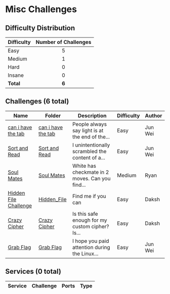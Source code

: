 # Misc Challenges

## Difficulty Distribution
| Difficulty | Number of Challenges |
|------------|:--------------------:|
| Easy | 5 |
| Medium | 1 |
| Hard | 0 |
| Insane | 0 |
| **Total** | **6** |

## Challenges (6 total)
| Name | Folder | Description | Difficulty | Author |
|------|--------|-------------|------------|--------|
| [can i have the tab](<./can i have the tab>) | [can i have the tab](<./can i have the tab>) | People always say light is at the end of the... | Easy | Jun Wei |
| [Sort and Read](<./Sort and Read>) | [Sort and Read](<./Sort and Read>) | I unintentionally scrambled the content of a... | Easy | Jun Wei |
| [Soul Mates](<./Soul Mates>) | [Soul Mates](<./Soul Mates>) | White has checkmate in 2 moves. Can you find... | Medium | Ryan |
| [Hidden File Challenge](<./Hidden_File>) | [Hidden_File](<./Hidden_File>) | Find me if you can | Easy | Daksh |
| [Crazy Cipher](<./Crazy Cipher>) | [Crazy Cipher](<./Crazy Cipher>) | Is this safe enough for my custom cipher? Is... | Easy | Daksh |
| [Grab Flag](<./Grab Flag>) | [Grab Flag](<./Grab Flag>) | I hope you paid attention during the Linux... | Easy | Jun Wei |

## Services (0 total)
| Service | Challenge | Ports | Type |
|---------|-----------|-------|------|

